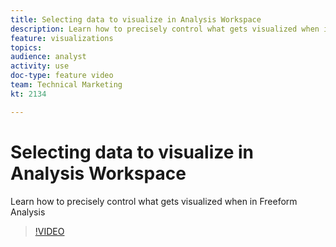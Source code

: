 ```yaml
---
title: Selecting data to visualize in Analysis Workspace
description: Learn how to precisely control what gets visualized when in Freeform Analysis
feature: visualizations
topics: 
audience: analyst
activity: use
doc-type: feature video
team: Technical Marketing
kt: 2134

---
```


# Selecting data to visualize in Analysis Workspace

Learn how to precisely control what gets visualized when in Freeform Analysis

>[!VIDEO](https://video.tv.adobe.com/v/23993/?quality=12)
